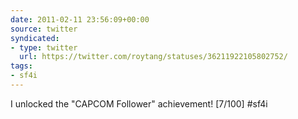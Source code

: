 ```yaml
---
date: 2011-02-11 23:56:09+00:00
source: twitter
syndicated:
- type: twitter
  url: https://twitter.com/roytang/statuses/36211922105802752/
tags:
- sf4i
---
```


I unlocked the "CAPCOM Follower" achievement! [7/100] #sf4i